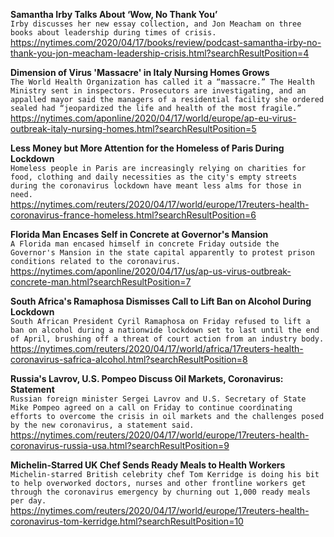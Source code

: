 **Samantha Irby Talks About ‘Wow, No Thank You’**\
`Irby discusses her new essay collection, and Jon Meacham on three books about leadership during times of crisis.`\
https://nytimes.com/2020/04/17/books/review/podcast-samantha-irby-no-thank-you-jon-meacham-leadership-crisis.html?searchResultPosition=4

**Dimension of Virus 'Massacre' in Italy Nursing Homes Grows**\
`The World Health Organization has called it a “massacre.” The Health Ministry sent in inspectors. Prosecutors are investigating, and an appalled mayor said the managers of a residential facility she ordered sealed had “jeopardized the life and health of the most fragile.” `\
https://nytimes.com/aponline/2020/04/17/world/europe/ap-eu-virus-outbreak-italy-nursing-homes.html?searchResultPosition=5

**Less Money but More Attention for the Homeless of Paris During Lockdown**\
`Homeless people in Paris are increasingly relying on charities for food, clothing and daily necessities as the city's empty streets during the coronavirus lockdown have meant less alms for those in need.`\
https://nytimes.com/reuters/2020/04/17/world/europe/17reuters-health-coronavirus-france-homeless.html?searchResultPosition=6

**Florida Man Encases Self in Concrete at Governor's Mansion**\
`A Florida man encased himself in concrete Friday outside the Governor's Mansion in the state capital apparently to protest prison conditions related to the coronavirus.`\
https://nytimes.com/aponline/2020/04/17/us/ap-us-virus-outbreak-concrete-man.html?searchResultPosition=7

**South Africa's Ramaphosa Dismisses Call to Lift Ban on Alcohol During Lockdown**\
`South African President Cyril Ramaphosa on Friday refused to lift a ban on alcohol during a nationwide lockdown set to last until the end of April, brushing off a threat of court action from an industry body. `\
https://nytimes.com/reuters/2020/04/17/world/africa/17reuters-health-coronavirus-safrica-alcohol.html?searchResultPosition=8

**Russia's Lavrov, U.S. Pompeo Discuss Oil Markets, Coronavirus: Statement**\
`Russian foreign minister Sergei Lavrov and U.S. Secretary of State Mike Pompeo agreed on a call on Friday to continue coordinating efforts to overcome the crisis in oil markets and the challenges posed by the new coronavirus, a statement said. `\
https://nytimes.com/reuters/2020/04/17/world/europe/17reuters-health-coronavirus-russia-usa.html?searchResultPosition=9

**Michelin-Starred UK Chef Sends Ready Meals to Health Workers**\
`Michelin-starred British celebrity chef Tom Kerridge is doing his bit to help overworked doctors, nurses and other frontline workers get through the coronavirus emergency by churning out 1,000 ready meals per day.`\
https://nytimes.com/reuters/2020/04/17/world/europe/17reuters-health-coronavirus-tom-kerridge.html?searchResultPosition=10

